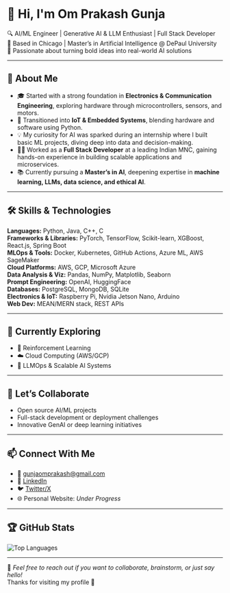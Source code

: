 # 👋 Hi, I'm Om Prakash Gunja

🔍 AI/ML Engineer | Generative AI & LLM Enthusiast | Full Stack Developer  
📍 Based in Chicago | Master’s in Artificial Intelligence @ DePaul University  
🚀 Passionate about turning bold ideas into real-world AI solutions

---

## 🧠 About Me

- 🎓 Started with a strong foundation in **Electronics & Communication Engineering**, exploring hardware through microcontrollers, sensors, and motors.
- 🔗 Transitioned into **IoT & Embedded Systems**, blending hardware and software using Python.
- 💡 My curiosity for AI was sparked during an internship where I built basic ML projects, diving deep into data and decision-making.
- 👨‍💻 Worked as a **Full Stack Developer** at a leading Indian MNC, gaining hands-on experience in building scalable applications and microservices.
- 📚 Currently pursuing a **Master’s in AI**, deepening expertise in **machine learning, LLMs, data science, and ethical AI**.

---

## 🛠️ Skills & Technologies

**Languages:** Python, Java, C++, C  
**Frameworks & Libraries:** PyTorch, TensorFlow, Scikit-learn, XGBoost, React.js, Spring Boot  
**MLOps & Tools:** Docker, Kubernetes, GitHub Actions, Azure ML, AWS SageMaker  
**Cloud Platforms:** AWS, GCP, Microsoft Azure  
**Data Analysis & Viz:** Pandas, NumPy, Matplotlib, Seaborn  
**Prompt Engineering:** OpenAI, HuggingFace  
**Databases:** PostgreSQL, MongoDB, SQLite  
**Electronics & IoT:** Raspberry Pi, Nvidia Jetson Nano, Arduino  
**Web Dev:** MEAN/MERN stack, REST APIs  

---

## 🌱 Currently Exploring

- 🤖 Reinforcement Learning  
- ☁️ Cloud Computing (AWS/GCP)  
- 🔧 LLMOps & Scalable AI Systems  

---

## 🤝 Let’s Collaborate

- Open source AI/ML projects  
- Full-stack development or deployment challenges  
- Innovative GenAI or deep learning initiatives  

---

## 📫 Connect With Me

- 📧 gunjaomprakash@gmail.com  
- 🔗 [LinkedIn](https://www.linkedin.com/in/gunjaomprakash/)  
- 🐦 [Twitter/X](https://x.com/omprakasho7?s=21&t=9kDkGHxxcV69ONBbhXwEUg)  
- 🌐 Personal Website: *Under Progress*

---

## 🏆 GitHub Stats

![Top Languages](https://github-readme-stats.vercel.app/api/top-langs/?username=Gunjaomprakash&layout=compact&theme=radical)

---

💬 *Feel free to reach out if you want to collaborate, brainstorm, or just say hello!*  
Thanks for visiting my profile 🚀